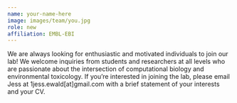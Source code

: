 ```yaml
---
name: your-name-here
image: images/team/you.jpg
role: new
affiliation: EMBL-EBI
---
```


We are always looking for enthusiastic and motivated individuals to join our lab! We welcome inquiries from students and researchers at all levels who are passionate about the intersection of computational biology and environmental toxicology. If you’re interested in joining the lab, please email Jess at 1jess.ewald[at]gmail.com with a brief statement of your interests and your CV.
